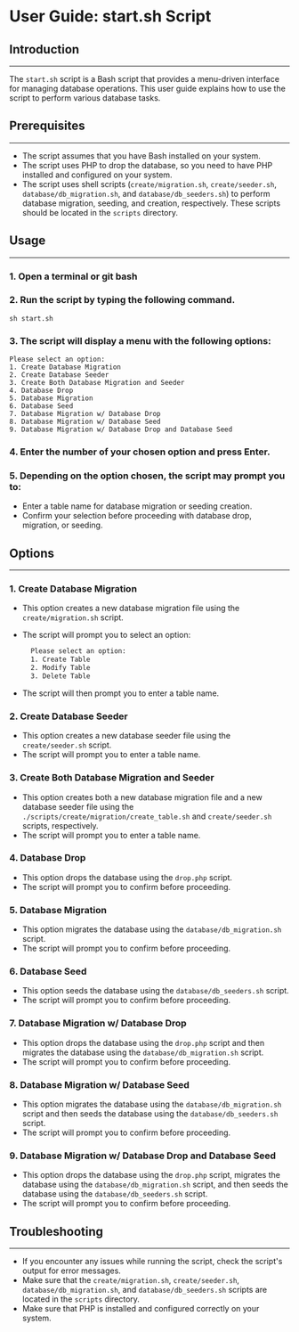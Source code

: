 # User Guide: start.sh Script

## Introduction

---

The `start.sh` script is a Bash script that provides a menu-driven interface for managing database operations. This user guide explains how to use the script to perform various database tasks.

## Prerequisites

---

- The script assumes that you have Bash installed on your system.
- The script uses PHP to drop the database, so you need to have PHP installed and configured on your system.
- The script uses shell scripts (`create/migration.sh`, `create/seeder.sh`, `database/db_migration.sh`, and `database/db_seeders.sh`) to perform database migration, seeding, and creation, respectively. These scripts should be located in the `scripts` directory.

## Usage

---

### 1. Open a terminal or git bash

### 2. Run the script by typing the following command.

    sh start.sh

### 3. The script will display a menu with the following options:

    Please select an option:
    1. Create Database Migration
    2. Create Database Seeder
    3. Create Both Database Migration and Seeder
    4. Database Drop
    5. Database Migration
    6. Database Seed
    7. Database Migration w/ Database Drop
    8. Database Migration w/ Database Seed
    9. Database Migration w/ Database Drop and Database Seed

### 4. Enter the number of your chosen option and press Enter.

### 5. Depending on the option chosen, the script may prompt you to:

- Enter a table name for database migration or seeding creation.
- Confirm your selection before proceeding with database drop, migration, or seeding.

## Options

---

### 1. Create Database Migration

- This option creates a new database migration file using the `create/migration.sh` script.
- The script will prompt you to select an option:
  ```bash
    Please select an option:
    1. Create Table
    2. Modify Table
    3. Delete Table
  ```

- The script will then prompt you to enter a table name.

### 2. Create Database Seeder

- This option creates a new database seeder file using the `create/seeder.sh` script.
- The script will prompt you to enter a table name.

### 3. Create Both Database Migration and Seeder

- This option creates both a new database migration file and a new database seeder file using the `./scripts/create/migration/create_table.sh` and `create/seeder.sh` scripts, respectively.
- The script will prompt you to enter a table name.

### 4. Database Drop

- This option drops the database using the `drop.php` script.
- The script will prompt you to confirm before proceeding.

### 5. Database Migration

- This option migrates the database using the `database/db_migration.sh` script.
- The script will prompt you to confirm before proceeding.

### 6. Database Seed

- This option seeds the database using the `database/db_seeders.sh` script.
- The script will prompt you to confirm before proceeding.

### 7. Database Migration w/ Database Drop

- This option drops the database using the `drop.php` script and then migrates the database using the `database/db_migration.sh` script.
- The script will prompt you to confirm before proceeding.

### 8. Database Migration w/ Database Seed

- This option migrates the database using the `database/db_migration.sh` script and then seeds the database using the `database/db_seeders.sh` script.
- The script will prompt you to confirm before proceeding.

### 9. Database Migration w/ Database Drop and Database Seed

- This option drops the database using the `drop.php` script, migrates the database using the `database/db_migration.sh` script, and then seeds the database using the `database/db_seeders.sh` script.
- The script will prompt you to confirm before proceeding.

## Troubleshooting

---

- If you encounter any issues while running the script, check the script's output for error messages.
- Make sure that the `create/migration.sh`, `create/seeder.sh`, `database/db_migration.sh`, and `database/db_seeders.sh` scripts are located in the `scripts` directory.
- Make sure that PHP is installed and configured correctly on your system.
